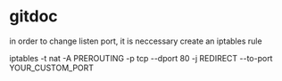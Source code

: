 gitdoc
======

in order to change listen port, it is neccessary create an iptables rule 


iptables -t nat -A PREROUTING -p tcp --dport 80 -j REDIRECT --to-port YOUR_CUSTOM_PORT
